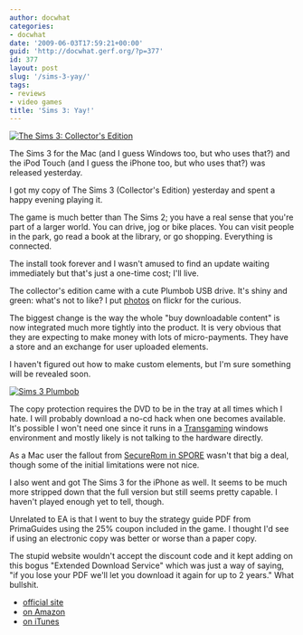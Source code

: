 ```yaml
---
author: docwhat
categories:
- docwhat
date: '2009-06-03T17:59:21+00:00'
guid: 'http://docwhat.gerf.org/?p=377'
id: 377
layout: post
slug: '/sims-3-yay/'
tags:
- reviews
- video games
title: 'Sims 3: Yay!'
---
```


[![The Sims 3: Collector's Edition](https://ecx.images-amazon.com/images/I/51lonl7ZDdL._SL160_.jpg)](https://www.amazon.com/The-Sims-3-Collectors-Edition/dp/B001EM1DK4%3FSubscriptionId%3D02E5W5871AJF7PMMMS82%26tag%3Dws%26linkCode%3Dxm2%26camp%3D2025%26creative%3D165953%26creativeASIN%3DB001EM1DK4)

The Sims 3 for the Mac (and I guess Windows too, but who uses that?) and
the iPod Touch (and I guess the iPhone too, but who uses that?) was
released yesterday.

I got my copy of The Sims 3 (Collector's Edition) yesterday and spent a
happy evening playing it.

The game is much better than The Sims 2; you have a real sense that
you're part of a larger world. You can drive, jog or bike places. You
can visit people in the park, go read a book at the library, or go
shopping. Everything is connected.

The install took forever and I wasn't amused to find an update waiting
immediately but that's just a one-time cost; I'll live.

The collector's edition came with a cute Plumbob USB drive. It's shiny
and green: what's not to like? I put
[photos](https://www.flickr.com/photos/docwhat/3589583760/) on flickr
for the curious.

The biggest change is the way the whole "buy downloadable content" is
now integrated much more tightly into the product. It is very obvious
that they are expecting to make money with lots of micro-payments. They
have a store and an exchange for user uploaded elements.

I haven't figured out how to make custom elements, but I'm sure
something will be revealed soon.

[![Sims 3
Plumbob](https://farm4.static.flickr.com/3325/3589583760_17fb0404a8_t.jpg)](https://www.flickr.com/photos/docwhat/3589583760/ "Sims 3 USB Plumbob")

The copy protection requires the DVD to be in the tray at all times
which I hate. I will probably download a no-cd hack when one becomes
available. It's possible I won't need one since it runs in a
[Transgaming](http://www.transgaming.com/) windows environment and
mostly likely is not talking to the hardware directly.

As a Mac user the fallout from [SecureRom in SPORE](/spore-drm/) wasn't
that big a deal, though some of the initial limitations were not nice.

I also went and got The Sims 3 for the iPhone as well. It seems to be
much more stripped down that the full version but still seems pretty
capable. I haven't played enough yet to tell, though.

Unrelated to EA is that I went to buy the strategy guide PDF from
PrimaGuides using the 25% coupon included in the game. I thought I'd see
if using an electronic copy was better or worse than a paper copy.

The stupid website wouldn't accept the discount code and it kept adding
on this bogus "Extended Download Service" which was just a way of
saying, "if you lose your PDF we'll let you download it again for up to
2 years." What bullshit.

-   [official site](http://www.thesims3.com/)
-   [on
    Amazon](http://www.amazon.com/The-Sims-3-Collectors-Edition/dp/B001EM1DK4%3FSubscriptionId%3D02E5W5871AJF7PMMMS82%26tag%3Dws%26linkCode%3Dxm2%26camp%3D2025%26creative%3D165953%26creativeASIN%3DB001EM1DK4)
-   [on
    iTunes](http://itunes.apple.com/WebObjects/MZStore.woa/wa/viewSoftware?id=317904170&mt=8&uo=6)
